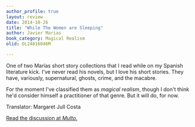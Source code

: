 ```yaml
---
author_profile: true
layout: review
date: 2014-10-26
title: "While The Women are Sleeping"
author: Javier Marias
book_category: Magical Realism
olid: OL24816046M

---
```


One of two Marías short story collections that I read while on my Spanish literature kick. I've never read his novels, but I love his short stories.
They have, variously, supernatural, ghosts, crime, and the macabre.

For the moment I've classified them as *magical realism*, though I don't think he'd consider himself a practitioner of that genre. But it will do, for now.

Translator: Margaret Jull Costa

[Read the discussion at *Multo*.](https://multoghost.wordpress.com/2014/10/26/what-ive-been-reading-javier-marias/)